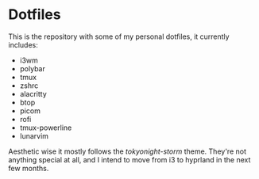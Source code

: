 # Dotfiles

This is the repository with some of my personal dotfiles, it currently includes:
- i3wm
- polybar
- tmux
- zshrc
- alacritty
- btop
- picom
- rofi
- tmux-powerline
- lunarvim

Aesthetic wise it mostly follows the _tokyonight-storm_ theme.
They're not anything special at all, and I intend to move from i3 to hyprland in the next few months.
